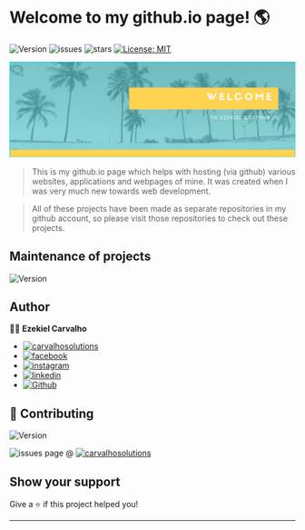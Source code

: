 # Welcome to my github.io page! 🌎

![Version](https://img.shields.io/badge/version-1.0-blue.svg?cacheSeconds=2592000)
![issues](https://img.shields.io/github/issues/EzekielCarvalho/EzekielCarvalho.github.io)
![stars](https://img.shields.io/github/stars/EzekielCarvalho/EzekielCarvalho.github.io)
[![License: MIT](https://img.shields.io/github/license/EzekielCarvalho/EzekielCarvalho.github.io)](#)

![githubio Banner](./github.png "Welcome to my github.io page!")

> This is my github.io page which helps with hosting (via github) various websites, applications and webpages of mine. It was created when I was very much new towards web development.

> All of these projects have been made as separate repositories in my github account, so please visit those repositories to check out these projects.

## Maintenance of projects

![Version](http://unmaintained.tech/badge.svg)


## Author

🧍‍♂️ **Ezekiel Carvalho**

* [![carvalhosolutions](https://img.shields.io/badge/Carvalho_Solutions-000000?style=for-the-badge&logo=carvalhosolutions&logoColor=white)](https://carvalhosolutions.com/)
* [![facebook](https://img.shields.io/badge/Facebook-1877F2?style=for-the-badge&logo=facebook&logoColor=white)](https:\/\/facebook.com\/EzekielCarvalho)
* [![instagram](https://img.shields.io/badge/Instagram-E4405F?style=for-the-badge&logo=instagram&logoColor=white)](https:\/\/instagram.com\/ezekiel_carvalho)
* [![linkedin](https://img.shields.io/badge/LinkedIn-0077B5?style=for-the-badge&logo=linkedin&logoColor=white)](http://linkedin.com/in/ezekiel-carvalho)
* [![Github](https://img.shields.io/badge/GitHub-100000?style=for-the-badge&logo=github&logoColor=white)](https://github.com/EzekielCarvalho/)

## 🤝 Contributing

![Version](https://img.shields.io/badge/Contributions-Open-green)

![issues page](https://img.shields.io/badge/Ask%20me-anything-1abc9c.svg) @ [![carvalhosolutions](https://img.shields.io/badge/Carvalho_Solutions-000000?style=for-the-badge&logo=carvalhosolutions&logoColor=white)](https://carvalhosolutions.com/)

## Show your support

Give a ⭐️ if this project helped you!


***